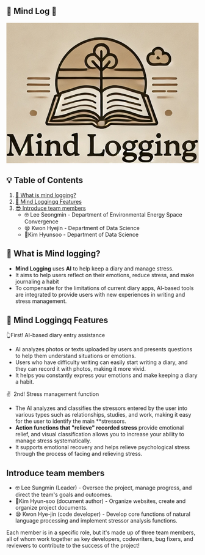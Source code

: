 ## 📓 Mind Log 📓
![title](https://github.com/dltjdas2000/Mind-Logging/blob/main/logoImage.jpg)
## 💡 Table of Contents

1. [🙌 What is mind logging?](#-what-is-mind-logging)
2. [🙋 Mind Loggingq Features](#-mind-loggingq-features)
3. [😎 Introduce team members](##introduce-team-members)
    - 🤓 Lee Seongmin - Department of Environmental Energy Space Convergence
    - 😪 Kwon Hyejin - Department of Data Science
    - 🫥Kim Hyunsoo - Department of Data Science

## 🙌 What is Mind logging?
- **Mind Logging** uses **AI** to help keep a diary and manage stress.
- It aims to help users reflect on their emotions, reduce stress, and make journaling a habit
- To compensate for the limitations of current diary apps, AI-based tools are integrated to provide users with new experiences in writing and stress management.


## 🙋 Mind Loggingq Features
👆First! AI-based diary entry assistance

- AI analyzes photos or texts uploaded by users and presents questions to help them understand situations or emotions.
- Users who have difficulty writing can easily start writing a diary, and they can record it with photos, making it more vivid.
- It helps you constantly express your emotions and make keeping a diary a habit.

✌ ️ 2nd! Stress management function
- The AI analyzes and classifies the stressors entered by the user into various types such as relationships, studies, and work, making it easy for the user to identify the main **stressors.
- **Action functions that "relieve" recorded stress** provide emotional relief, and visual classification allows you to increase your ability to manage stress systematically.
- It supports emotional recovery and helps relieve psychological stress through the process of facing and relieving stress.



## Introduce team members
- 🤓 Lee Sungmin (Leader) -
Oversee the project, manage progress, and direct the team's goals and outcomes.
- 🫥Kim Hyun-soo (document author) -
Organize websites, create and organize project documents.
- 😪 Kwon Hye-jin (code developer) -
Develop core functions of natural language processing and implement stressor analysis functions.

Each member is in a specific role, but it's made up of three team members, all of whom work together as key developers, codewriters, bug fixers, and reviewers to contribute to the success of the project!

